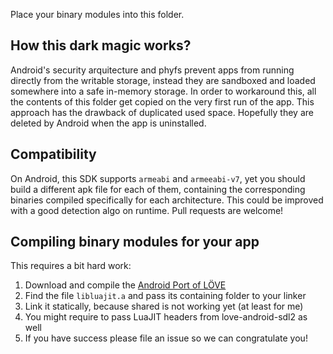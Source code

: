 Place your binary modules into this folder.

## How this dark magic works?

Android's security arquitecture and phyfs prevent apps from running directly
from the writable storage, instead they are sandboxed and loaded somewhere into
a safe in-memory storage. In order to workaround this, all the contents of this
folder get copied on the very first run of the app. This approach has the
drawback of duplicated used space. Hopefully they are deleted by Android when
the app is uninstalled.

## Compatibility

On Android, this SDK supports ```armeabi``` and ```armeeabi-v7```, yet you
should build a different apk file for each of them, containing the corresponding
binaries compiled specifically for each architecture. This could be improved
with a good detection algo on runtime. Pull requests are welcome!

## Compiling binary modules for your app

This requires a bit hard work:

1. Download and compile the [Android Port of LÖVE](https://bitbucket.org/MartinFelis/love-android-sdl2)
2. Find the file ```libluajit.a``` and pass its containing folder to your linker
3. Link it statically, because shared is not working yet (at least for me)
4. You might require to pass LuaJIT headers from love-android-sdl2 as well
5. If you have success please file an issue so we can congratulate you!
